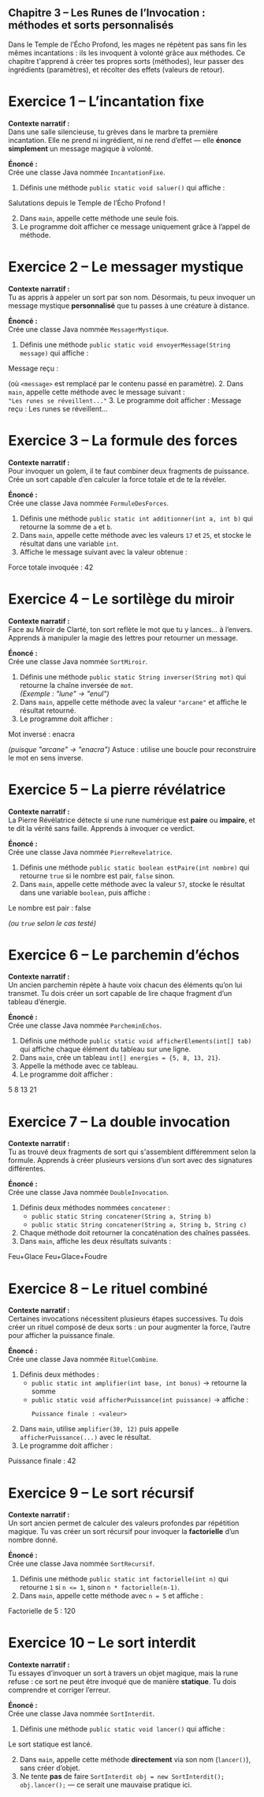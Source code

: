 ## Chapitre 3 – Les Runes de l’Invocation : méthodes et sorts personnalisés

Dans le Temple de l’Écho Profond, les mages ne répètent pas sans fin les mêmes incantations : ils les invoquent à volonté grâce aux méthodes. Ce chapitre t'apprend à créer tes propres sorts (méthodes), leur passer des ingrédients (paramètres), et récolter des effets (valeurs de retour).
# Exercice 1 – L’incantation fixe

**Contexte narratif :**  
Dans une salle silencieuse, tu grèves dans le marbre ta première incantation. Elle ne prend ni ingrédient, ni ne rend d’effet — elle **énonce simplement** un message magique à volonté.

**Énoncé :**  
Crée une classe Java nommée `IncantationFixe`.
1. Définis une méthode `public static void saluer()` qui affiche :

Salutations depuis le Temple de l’Écho Profond !

2. Dans `main`, appelle cette méthode une seule fois.
3. Le programme doit afficher ce message uniquement grâce à l’appel de méthode.

# Exercice 2 – Le messager mystique

**Contexte narratif :**  
Tu as appris à appeler un sort par son nom. Désormais, tu peux invoquer un message mystique **personnalisé** que tu passes à une créature à distance.

**Énoncé :**  
Crée une classe Java nommée `MessagerMystique`.
1. Définis une méthode `public static void envoyerMessage(String message)` qui affiche :

Message reçu : <message>

(où `<message>` est remplacé par le contenu passé en paramètre).
2. Dans `main`, appelle cette méthode avec le message suivant :  
   `"Les runes se réveillent..."`
3. Le programme doit afficher :
   Message reçu : Les runes se réveillent...

# Exercice 3 – La formule des forces

**Contexte narratif :**  
Pour invoquer un golem, il te faut combiner deux fragments de puissance. Crée un sort capable d’en calculer la force totale et de te la révéler.

**Énoncé :**  
Crée une classe Java nommée `FormuleDesForces`.
1. Définis une méthode `public static int additionner(int a, int b)` qui retourne la somme de `a` et `b`.
2. Dans `main`, appelle cette méthode avec les valeurs `17` et `25`, et stocke le résultat dans une variable `int`.
3. Affiche le message suivant avec la valeur obtenue :

Force totale invoquée : 42
# Exercice 4 – Le sortilège du miroir

**Contexte narratif :**  
Face au Miroir de Clarté, ton sort reflète le mot que tu y lances… à l’envers. Apprends à manipuler la magie des lettres pour retourner un message.

**Énoncé :**  
Crée une classe Java nommée `SortMiroir`.
1. Définis une méthode `public static String inverser(String mot)` qui retourne la chaîne inversée de `mot`.  
   *(Exemple : "lune" → "enul")*
2. Dans `main`, appelle cette méthode avec la valeur `"arcane"` et affiche le résultat retourné.
3. Le programme doit afficher :

Mot inversé : enacra

*(puisque "arcane" → "enacra")*
Astuce : utilise une boucle pour reconstruire le mot en sens inverse.

# Exercice 5 – La pierre révélatrice

**Contexte narratif :**  
La Pierre Révélatrice détecte si une rune numérique est **paire** ou **impaire**, et te dit la vérité sans faille. Apprends à invoquer ce verdict.

**Énoncé :**  
Crée une classe Java nommée `PierreRevelatrice`.
1. Définis une méthode `public static boolean estPaire(int nombre)` qui retourne `true` si le nombre est pair, `false` sinon.
2. Dans `main`, appelle cette méthode avec la valeur `57`, stocke le résultat dans une variable `boolean`, puis affiche :

Le nombre est pair : false

*(ou `true` selon le cas testé)*

# Exercice 6 – Le parchemin d’échos

**Contexte narratif :**  
Un ancien parchemin répète à haute voix chacun des éléments qu’on lui transmet. Tu dois créer un sort capable de lire chaque fragment d’un tableau d’énergie.

**Énoncé :**  
Crée une classe Java nommée `ParcheminEchos`.
1. Définis une méthode `public static void afficherElements(int[] tab)` qui affiche chaque élément du tableau sur une ligne.
2. Dans `main`, crée un tableau `int[] energies = {5, 8, 13, 21}`.
3. Appelle la méthode avec ce tableau.
4. Le programme doit afficher :

5
8
13
21
# Exercice 7 – La double invocation

**Contexte narratif :**  
Tu as trouvé deux fragments de sort qui s'assemblent différemment selon la formule. Apprends à créer plusieurs versions d’un sort avec des signatures différentes.

**Énoncé :**  
Crée une classe Java nommée `DoubleInvocation`.
1. Définis deux méthodes nommées `concatener` :
    - `public static String concatener(String a, String b)`
    - `public static String concatener(String a, String b, String c)`
2. Chaque méthode doit retourner la concaténation des chaînes passées.
3. Dans `main`, affiche les deux résultats suivants :

Feu+Glace
Feu+Glace+Foudre
# Exercice 8 – Le rituel combiné

**Contexte narratif :**  
Certaines invocations nécessitent plusieurs étapes successives. Tu dois créer un rituel composé de deux sorts : un pour augmenter la force, l’autre pour afficher la puissance finale.

**Énoncé :**  
Crée une classe Java nommée `RituelCombine`.
1. Définis deux méthodes :
    - `public static int amplifier(int base, int bonus)` → retourne la somme
    - `public static void afficherPuissance(int puissance)` → affiche :
      ```
      Puissance finale : <valeur>
      ```
2. Dans `main`, utilise `amplifier(30, 12)` puis appelle `afficherPuissance(...)` avec le résultat.
3. Le programme doit afficher :

Puissance finale : 42


# Exercice 9 – Le sort récursif

**Contexte narratif :**  
Un sort ancien permet de calculer des valeurs profondes par répétition magique. Tu vas créer un sort récursif pour invoquer la **factorielle** d’un nombre donné.

**Énoncé :**  
Crée une classe Java nommée `SortRecursif`.
1. Définis une méthode `public static int factorielle(int n)` qui retourne `1` si `n <= 1`, sinon `n * factorielle(n-1)`.
2. Dans `main`, appelle cette méthode avec `n = 5` et affiche :

Factorielle de 5 : 120
# Exercice 10 – Le sort interdit

**Contexte narratif :**  
Tu essayes d’invoquer un sort à travers un objet magique, mais la rune refuse : ce sort ne peut être invoqué que de manière **statique**. Tu dois comprendre et corriger l’erreur.

**Énoncé :**  
Crée une classe Java nommée `SortInterdit`.
1. Définis une méthode `public static void lancer()` qui affiche :

Le sort statique est lancé.

2. Dans `main`, appelle cette méthode **directement** via son nom (`lancer()`), sans créer d’objet.
3. Ne tente **pas** de faire `SortInterdit obj = new SortInterdit(); obj.lancer();` — ce serait une mauvaise pratique ici.

